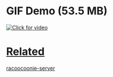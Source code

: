 # GIF Demo (53.5 MB)

<a href="demo.mp4" title="Demo"><img src="demo.gif" alt="Click for video" />

# Related

[racoocoonie-server](https://github.com/ygdanchoi/racoocoonie-server)

